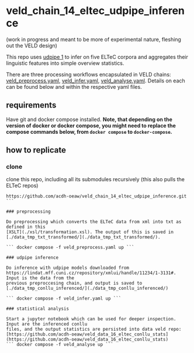 # veld_chain_14_eltec_udpipe_inference

(work in progress and meant to be more of experimental nature, fleshing out the VELD design)

This repo uses [udpipe 1](https://ufal.mff.cuni.cz/udpipe/1) to infer on five ELTeC corpora and
aggregates their linguistic features into simple overview statistics. 

There are three processing workflows encapsulated in VELD chains:
[veld_preprocess.yaml](./veld_preprocess.yaml), [veld_infer.yaml](./veld_infer.yaml),
[veld_analyse.yaml](./veld_analyse.yaml). Details on each can be found below and within the
respective yaml files.

## requirements

Have git and docker compose installed. **Note, that depending on the version of docker or docker
compose, you might need to replace the compose commands below, from `docker compose` to
`docker-compose`.**

## how to replicate

### clone

clone this repo, including all its submodules recursively (this also pulls the ELTeC repos)

``` git clone --recurse-submodules
https://github.com/acdh-oeaw/veld_chain_14_eltec_udpipe_inference.git ```

### preprocessing

Do preprocessing which converts the ELTeC data from xml into txt as defined in this
[XSLT](./xsl/transformation.xsl). The output of this is saved in
[./data_tmp_txt_transformed/](./data_tmp_txt_transformed/).

``` docker compose -f veld_preprocess.yaml up ```

### udpipe inference

Do inference with udpipe models downloaded from
https://lindat.mff.cuni.cz/repository/xmlui/handle/11234/1-3131#. Input is the data from the
previous preproccesing chain, and output is saved to
[./data_tmp_conllu_inferenced/](./data_tmp_conllu_inferenced/)

``` docker compose -f veld_infer.yaml up ```

### statistical analysis

Start a jupyter notebook which can be used for deeper inspection. Input are the inferenced conllu
files, and the output statistics are persisted into data veld repo:
[https://github.com/acdh-oeaw/veld_data_16_eltec_conllu_stats](https://github.com/acdh-oeaw/veld_data_16_eltec_conllu_stats)
``` docker compose -f veld_analyse up ```

